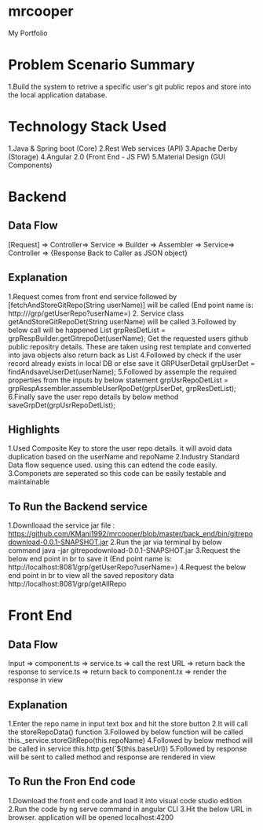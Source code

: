 # mrcooper
My Portfolio

Problem Scenario Summary
=======================
1.Build the system to retrive a specific user's git public repos and store into the local application database.


Technology Stack Used
======================
1.Java & Spring boot (Core)
2.Rest Web services (API)
3.Apache Derby (Storage)
4.Angular 2.0 (Front End - JS FW)
5.Material Design (GUI Components)


Backend
========

Data Flow
---------

[Request] => Controller=> Service => Builder => Assembler => Service=> Controller => {Response Back to Caller as JSON object}

Explanation
-----------
1.Request comes from front end service followed by [fetchAndStoreGitRepo(String userName)] will be called
(End point name is: http://<hostName>/grp/getUserRepo?userName=<repoName>)
2. Service class getAndStoreGitRepoDet(String userName) will be called
3.Followed by below call will be happened
List<GRPDetFetchResponseDTO> grpResDetList = grpRespBuilder.getGitrepoDet(userName);
Get the requested users github public repositry details. These are taken using rest template and
converted into java objects also return back as List<GRPDetFetchResponseDTO>
4.Followed by check if the user record already exists in local DB or else save it
GRPUserDetail grpUserDet = findAndsaveUserDet(userName);
5.Followed by assemple the required properties from the inputs by below statement
grpUsrRepoDetList = grpRespAssembler.assembleUserRpoDet(grpUserDet, grpResDetList);
6.Finally save the user repo details by below method
saveGrpDet(grpUsrRepoDetList);

Highlights
----------
1.Used Composite Key to store the user repo details. it will avoid data duplication based on the userName and repoName
2.Industry Standard Data flow sequence used. using this can edtend the code easily.
3.Componets are seperated so this code can be easily testable and maintainable


To Run the Backend service 
---------------------------
1.Downlloaad the service jar file : 
https://github.com/KMani1992/mrcooper/blob/master/back_end/bin/gitrepodownload-0.0.1-SNAPSHOT.jar
2.Run the jar via terminal by below command
java -jar gitrepodownload-0.0.1-SNAPSHOT.jar
3.Request the below end point in br to save it
(End point name is: http://localhost:8081/grp/getUserRepo?userName=<repoName>)
4.Request the below end point in br to view all the saved repository data
http://localhost:8081/grp/getAllRepo

Front End
=========

Data Flow
---------

Input => component.ts => service.ts => call the rest URL => return back the response to service.ts
=> return back to component.tx => render the response in view

Explanation
-----------
1.Enter the repo name in input text box and hit the store button
2.It will call the storeRepoData() function
3.Followed by below function will be called
 this._service.storeGitRepo(this.repoName)
4.Followed by below method will be called in service
this.http.get(`${this.baseUrl})
5.Followed by response will be sent to called method and response are rendered in view

To Run the Fron End code
------------------------
1.Download the front end code and load it into visual code studio edition
2.Run the code by ng serve command in angular CLI
3.Hit the below URL in browser. application will be opened
localhost:4200




